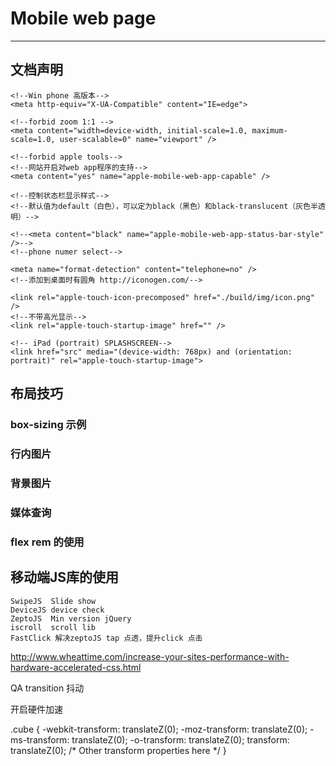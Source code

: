 Mobile web page  
================= 
---------
## 文档声明
    <!--Win phone 高版本-->
	<meta http-equiv="X-UA-Compatible" content="IE=edge">
    
	<!--forbid zoom 1:1 -->
	<meta content="width=device-width, initial-scale=1.0, maximum-scale=1.0, user-scalable=0" name="viewport" />
	
    <!--forbid apple tools-->
	<!--网站开启对web app程序的支持-->
	<meta content="yes" name="apple-mobile-web-app-capable" />
	
    <!--控制状态栏显示样式-->
	<!--默认值为default（白色），可以定为black（黑色）和black-translucent（灰色半透明）-->
	
    <!--<meta content="black" name="apple-mobile-web-app-status-bar-style" />-->
	<!--phone numer select-->
	
    <meta name="format-detection" content="telephone=no" />
    <!--添加到桌面时有圆角 http://iconogen.com/-->
	
    <link rel="apple-touch-icon-precomposed" href="./build/img/icon.png" />
	<!--不带高光显示-->
	<link rel="apple-touch-startup-image" href="" />
	
    <!-- iPad (portrait) SPLASHSCREEN-->
	<link href="src" media="(device-width: 768px) and (orientation: portrait)" rel="apple-touch-startup-image">
   

## 布局技巧

 ### box-sizing 示例

 ### 行内图片
 
 ### 背景图片

 ### 媒体查询
 
 ### flex rem 的使用


## 移动端JS库的使用
    SwipeJS  Slide show
    DeviceJS device check
    ZeptoJS  Min version jQuery
    iscroll  scroll lib
    FastClick 解决zeptoJS tap 点透，提升click 点击



http://www.wheattime.com/increase-your-sites-performance-with-hardware-accelerated-css.html

QA transition 抖动

开启硬件加速

.cube {
   -webkit-transform: translateZ(0);
   -moz-transform: translateZ(0);
   -ms-transform: translateZ(0);
   -o-transform: translateZ(0);
   transform: translateZ(0);
   /* Other transform properties here */
}


